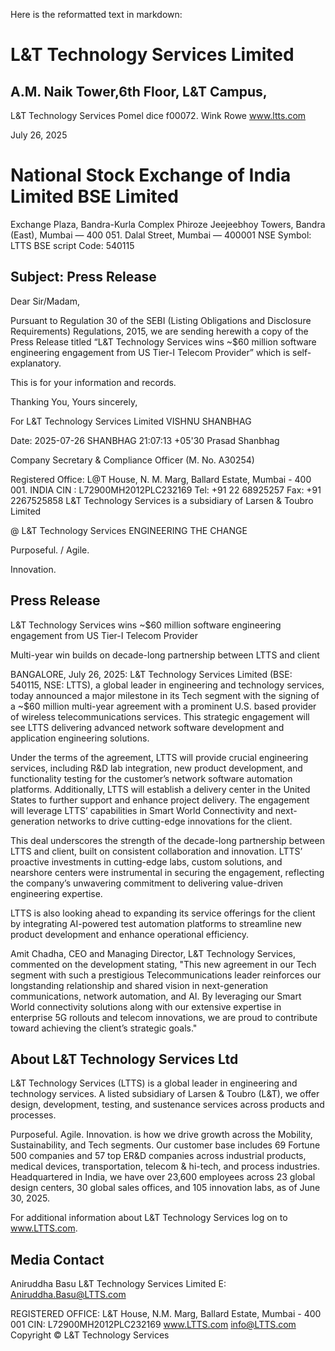 Here is the reformatted text in markdown:

# L&T Technology Services Limited
## A.M. Naik Tower,6th Floor, L&T Campus,
L&T Technology Services Pomel dice f00072.
Wink Rowe
www.ltts.com

July 26, 2025

# National Stock Exchange of India Limited BSE Limited
Exchange Plaza, Bandra-Kurla Complex Phiroze Jeejeebhoy Towers,
Bandra (East), Mumbai — 400 051. Dalal Street, Mumbai — 400001
NSE Symbol: LTTS BSE script Code: 540115

## Subject: Press Release

Dear Sir/Madam,

Pursuant to Regulation 30 of the SEBI (Listing Obligations and Disclosure Requirements) Regulations, 2015, we are sending herewith a copy of the Press Release titled “L&T Technology Services wins ~$60 million software engineering engagement from US Tier-I Telecom Provider” which is self-explanatory.

This is for your information and records.

Thanking You,
Yours sincerely,

For L&T Technology Services Limited
VISHNU SHANBHAG

Date: 2025-07-26
SHANBHAG 21:07:13 +05'30
Prasad Shanbhag

Company Secretary & Compliance Officer (M. No. A30254)

Registered Office: L@T House, N. M. Marg, Ballard Estate, Mumbai - 400 001. INDIA CIN : L72900MH2012PLC232169
Tel: +91 22 68925257 Fax: +91 2267525858
L&T Technology Services is a subsidiary of Larsen & Toubro Limited

@ L&T Technology Services ENGINEERING THE CHANGE

Purposeful.
/ Agile.

Innovation.

## Press Release

L&T Technology Services wins ~$60 million software engineering engagement from US Tier-I Telecom Provider

Multi-year win builds on decade-long partnership between LTTS and client

BANGALORE, July 26, 2025: L&T Technology Services Limited (BSE: 540115, NSE: LTTS), a global leader in engineering and technology services, today announced a major milestone in its Tech segment with the signing of a ~$60 million multi-year agreement with a prominent U.S. based provider of wireless telecommunications services. This strategic engagement will see LTTS delivering advanced network software development and application engineering solutions.

Under the terms of the agreement, LTTS will provide crucial engineering services, including R&D lab integration, new product development, and functionality testing for the customer’s network software automation platforms. Additionally, LTTS will establish a delivery center in the United States to further support and enhance project delivery. The engagement will leverage LTTS’ capabilities in Smart World Connectivity and next-generation networks to drive cutting-edge innovations for the client.

This deal underscores the strength of the decade-long partnership between LTTS and client, built on consistent collaboration and innovation. LTTS’ proactive investments in cutting-edge labs, custom solutions, and nearshore centers were instrumental in securing the engagement, reflecting the company’s unwavering commitment to delivering value-driven engineering expertise.

LTTS is also looking ahead to expanding its service offerings for the client by integrating AI-powered test automation platforms to streamline new product development and enhance operational efficiency.

Amit Chadha, CEO and Managing Director, L&T Technology Services, commented on the development stating, "This new agreement in our Tech segment with such a prestigious Telecommunications leader reinforces our longstanding relationship and shared vision in next-generation communications, network automation, and AI. By leveraging our Smart World connectivity solutions along with our extensive expertise in enterprise 5G rollouts and telecom innovations, we are proud to contribute toward achieving the client’s strategic goals."

## About L&T Technology Services Ltd

L&T Technology Services (LTTS) is a global leader in engineering and technology services. A listed subsidiary of Larsen & Toubro (L&T), we offer design, development, testing, and sustenance services across products and processes.

Purposeful. Agile. Innovation. is how we drive growth across the Mobility, Sustainability, and Tech segments. Our customer base includes 69 Fortune 500 companies and 57 top ER&D companies across industrial products, medical devices, transportation, telecom & hi-tech, and process industries. Headquartered in India, we have over 23,600 employees across 23 global design centers, 30 global sales offices, and 105 innovation labs, as of June 30, 2025.

For additional information about L&T Technology Services log on to www.LTTS.com.

## Media Contact

Aniruddha Basu
L&T Technology Services Limited
E: Aniruddha.Basu@LTTS.com

REGISTERED OFFICE: L&T House, N.M. Marg, Ballard Estate, Mumbai - 400 001 CIN: L72900MH2012PLC232169
www.LTTS.com info@LTTS.com Copyright © L&T Technology Services